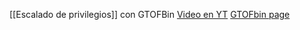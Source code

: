 [[Escalado de privilegios]] con GTOFBin
[Video en YT](https://youtu.be/qREvD-iH9ek?si=S6H-4H5WRoKv0Lws)
[GTOFbin page](https://gtfobins.github.io)

